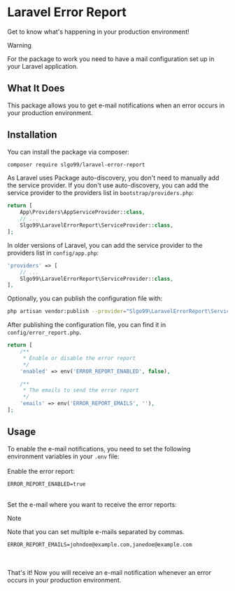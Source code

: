 # Laravel Error Report

Get to know what's happening in your production environment!
> [!WARNING]
> For the package to work you need to have a mail configuration set up in your Laravel application.

## What It Does

This package allows you to get e-mail notifications when an error occurs in your production environment.

## Installation

You can install the package via composer:

```bash
composer require slgo99/laravel-error-report
```

As Laravel uses Package auto-discovery, you don't need to manually add the service provider. If you don't use auto-discovery, you can add the service provider to the providers list in `bootstrap/providers.php`:

```php
return [
    App\Providers\AppServiceProvider::class,
    // ...
    Slgo99\LaravelErrorReport\ServiceProvider::class,
];
```

In older versions of Laravel, you can add the service provider to the providers list in `config/app.php`:

```php
'providers' => [
    // ...
    Slgo99\LaravelErrorReport\ServiceProvider::class,
],
```

Optionally, you can publish the configuration file with:

```bash
php artisan vendor:publish --provider="Slgo99\LaravelErrorReport\ServiceProvider" --tag="config"
```

After publishing the configuration file, you can find it in `config/error_report.php`.

```php
return [
    /**
     * Enable or disable the error report
     */
    'enabled' => env('ERROR_REPORT_ENABLED', false),

    /**
     * The emails to send the error report
     */
    'emails' => env('ERROR_REPORT_EMAILS', ''),
];
```

## Usage

To enable the e-mail notifications, you need to set the following environment variables in your `.env` file:
\
\
Enable the error report:

```env
ERROR_REPORT_ENABLED=true
```

\
Set the e-mail where you want to receive the error reports:
> [!NOTE]
> Note that you can set multiple e-mails separated by commas.

```env
ERROR_REPORT_EMAILS=johndoe@example.com,janedoe@example.com
```

\
\
That's it! Now you will receive an e-mail notification whenever an error occurs in your production environment.
